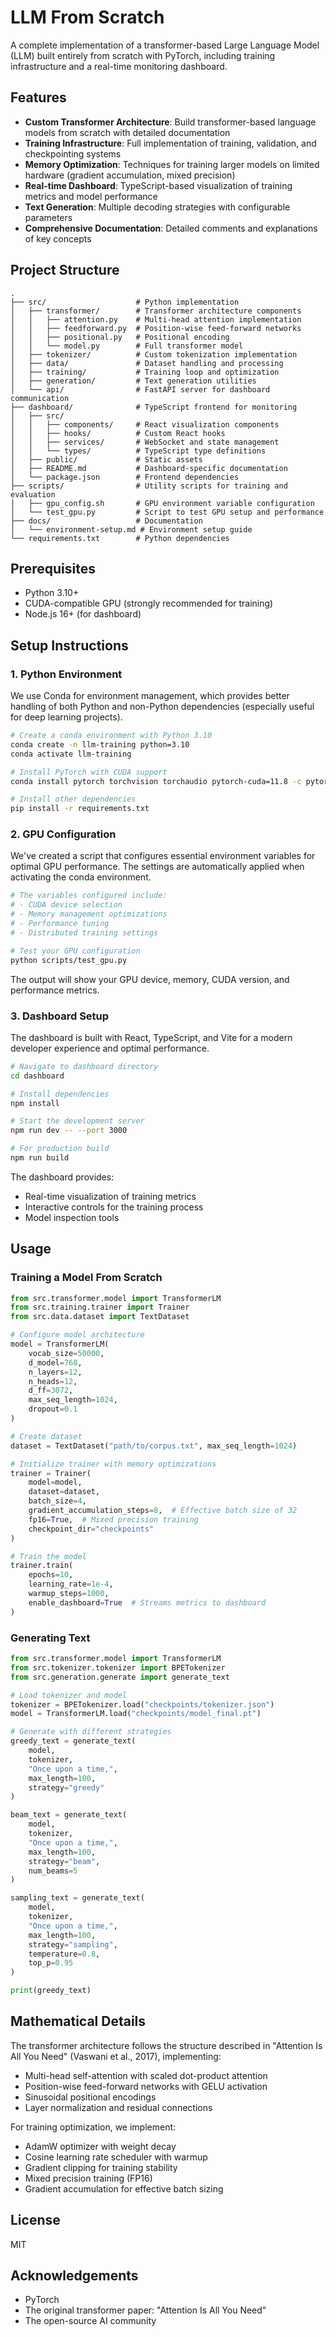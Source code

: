 # LLM From Scratch

A complete implementation of a transformer-based Large Language Model (LLM) built entirely from scratch with PyTorch, including training infrastructure and a real-time monitoring dashboard.

## Features

- **Custom Transformer Architecture**: Build transformer-based language models from scratch with detailed documentation
- **Training Infrastructure**: Full implementation of training, validation, and checkpointing systems
- **Memory Optimization**: Techniques for training larger models on limited hardware (gradient accumulation, mixed precision)
- **Real-time Dashboard**: TypeScript-based visualization of training metrics and model performance
- **Text Generation**: Multiple decoding strategies with configurable parameters
- **Comprehensive Documentation**: Detailed comments and explanations of key concepts

## Project Structure

```
.
├── src/                    # Python implementation
│   ├── transformer/        # Transformer architecture components
│   │   ├── attention.py    # Multi-head attention implementation
│   │   ├── feedforward.py  # Position-wise feed-forward networks
│   │   ├── positional.py   # Positional encoding
│   │   └── model.py        # Full transformer model
│   ├── tokenizer/          # Custom tokenization implementation
│   ├── data/               # Dataset handling and processing
│   ├── training/           # Training loop and optimization
│   ├── generation/         # Text generation utilities
│   └── api/                # FastAPI server for dashboard communication
├── dashboard/              # TypeScript frontend for monitoring
│   ├── src/
│   │   ├── components/     # React visualization components
│   │   ├── hooks/          # Custom React hooks
│   │   ├── services/       # WebSocket and state management
│   │   └── types/          # TypeScript type definitions
│   ├── public/             # Static assets
│   ├── README.md           # Dashboard-specific documentation
│   └── package.json        # Frontend dependencies
├── scripts/                # Utility scripts for training and evaluation
│   ├── gpu_config.sh       # GPU environment variable configuration
│   └── test_gpu.py         # Script to test GPU setup and performance
├── docs/                   # Documentation
│   └── environment-setup.md # Environment setup guide
└── requirements.txt        # Python dependencies
```

## Prerequisites

- Python 3.10+
- CUDA-compatible GPU (strongly recommended for training)
- Node.js 16+ (for dashboard)

## Setup Instructions

### 1. Python Environment

We use Conda for environment management, which provides better handling of both Python and non-Python dependencies (especially useful for deep learning projects).

```bash
# Create a conda environment with Python 3.10
conda create -n llm-training python=3.10
conda activate llm-training

# Install PyTorch with CUDA support
conda install pytorch torchvision torchaudio pytorch-cuda=11.8 -c pytorch -c nvidia

# Install other dependencies
pip install -r requirements.txt
```

### 2. GPU Configuration

We've created a script that configures essential environment variables for optimal GPU performance. The settings are automatically applied when activating the conda environment.

```bash
# The variables configured include:
# - CUDA device selection
# - Memory management optimizations
# - Performance tuning
# - Distributed training settings

# Test your GPU configuration
python scripts/test_gpu.py
```

The output will show your GPU device, memory, CUDA version, and performance metrics.

### 3. Dashboard Setup

The dashboard is built with React, TypeScript, and Vite for a modern developer experience and optimal performance.

```bash
# Navigate to dashboard directory
cd dashboard

# Install dependencies
npm install

# Start the development server
npm run dev -- --port 3000

# For production build
npm run build
```

The dashboard provides:
- Real-time visualization of training metrics
- Interactive controls for the training process
- Model inspection tools

## Usage

### Training a Model From Scratch

```python
from src.transformer.model import TransformerLM
from src.training.trainer import Trainer
from src.data.dataset import TextDataset

# Configure model architecture
model = TransformerLM(
    vocab_size=50000,
    d_model=768,
    n_layers=12,
    n_heads=12,
    d_ff=3072,
    max_seq_length=1024,
    dropout=0.1
)

# Create dataset
dataset = TextDataset("path/to/corpus.txt", max_seq_length=1024)

# Initialize trainer with memory optimizations
trainer = Trainer(
    model=model,
    dataset=dataset,
    batch_size=4,
    gradient_accumulation_steps=8,  # Effective batch size of 32
    fp16=True,  # Mixed precision training
    checkpoint_dir="checkpoints"
)

# Train the model
trainer.train(
    epochs=10,
    learning_rate=1e-4,
    warmup_steps=1000,
    enable_dashboard=True  # Streams metrics to dashboard
)
```

### Generating Text

```python
from src.transformer.model import TransformerLM
from src.tokenizer.tokenizer import BPETokenizer
from src.generation.generate import generate_text

# Load tokenizer and model
tokenizer = BPETokenizer.load("checkpoints/tokenizer.json")
model = TransformerLM.load("checkpoints/model_final.pt")

# Generate with different strategies
greedy_text = generate_text(
    model, 
    tokenizer, 
    "Once upon a time,", 
    max_length=100,
    strategy="greedy"
)

beam_text = generate_text(
    model, 
    tokenizer, 
    "Once upon a time,", 
    max_length=100,
    strategy="beam",
    num_beams=5
)

sampling_text = generate_text(
    model, 
    tokenizer, 
    "Once upon a time,", 
    max_length=100,
    strategy="sampling",
    temperature=0.8,
    top_p=0.95
)

print(greedy_text)
```

## Mathematical Details

The transformer architecture follows the structure described in "Attention Is All You Need" (Vaswani et al., 2017), implementing:

- Multi-head self-attention with scaled dot-product attention
- Position-wise feed-forward networks with GELU activation
- Sinusoidal positional encodings
- Layer normalization and residual connections

For training optimization, we implement:

- AdamW optimizer with weight decay
- Cosine learning rate scheduler with warmup
- Gradient clipping for training stability
- Mixed precision training (FP16)
- Gradient accumulation for effective batch sizing

## License

MIT

## Acknowledgements

- PyTorch
- The original transformer paper: "Attention Is All You Need"
- The open-source AI community 
